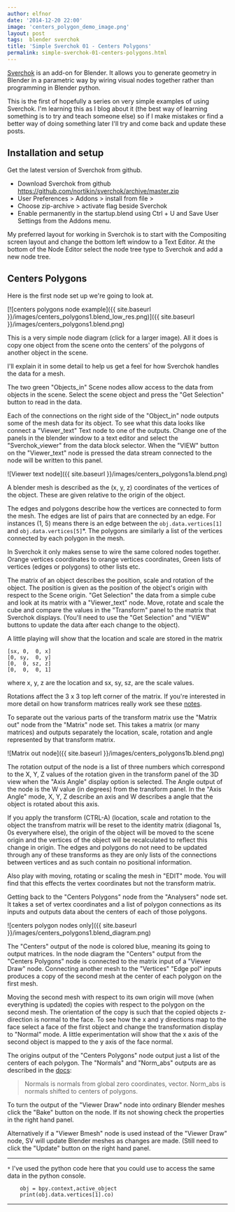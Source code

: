 ```yaml
---
author: elfnor
date: '2014-12-20 22:00'
image: 'centers_polygon_demo_image.png'
layout: post
tags:  blender sverchok
title: 'Simple Sverchok 01 - Centers Polygons'
permalink: simple-sverchok-01-centers-polygons.html
---
```


[Sverchok](http://nikitron.cc.ua/sverchok_en.html) is an add-on for Blender. It allows you to generate geometry in Blender in a parametric way by wiring visual nodes together rather than programming in Blender python.

This is the first of hopefully a series on very simple examples of using Sverchok. I\'m learning this as I blog about it (the best way of learning something is to try and teach someone else) so if I make mistakes or find a better way of doing something later I\'ll try and come back and update these posts.

## Installation and setup

Get the latest version of Sverchok from github.

-   Download Sverchok from github <https://github.com/nortikin/sverchok/archive/master.zip>
-   User Preferences \> Addons \> install from file \>
-   Choose zip-archive \> activate flag beside Sverchok
-   Enable permanently in the startup.blend using Ctrl + U and Save User Settings from the Addons menu.

My preferred layout for working in Sverchok is to start with the Compositing screen layout and change the bottom left window to a Text Editor. At the bottom of the Node Editor select the node tree type to Sverchok and add a new node tree.

## Centers Polygons

Here is the first node set up we\'re going to look at.

[![centers polygons node example]({{ site.baseurl }}/images/centers_polygons1.blend_low_res.png)]({{ site.baseurl }}/images/centers_polygons1.blend.png)

This is a very simple node diagram (click for a larger image). All it does is copy one object from the scene onto the centers\' of the polygons of another object in the scene.

I\'ll explain it in some detail to help us get a feel for how Sverchok handles the data for a mesh.

The two green \"Objects_in\" Scene nodes allow access to the data from objects in the scene. Select the scene object and press the \"Get Selection\" button to read in the data.

Each of the connections on the right side of the \"Object_in\" node outputs some of the mesh data for its object. To see what this data looks like connect a \"Viewer_text\" Text node to one of the outputs. Change one of the panels in the blender window to a text editor and select the \"Sverchok_viewer\" from the data block selector. When the \"VIEW\" button on the \"Viewer_text\" node is pressed the data stream connected to the node will be written to this panel.

![Viewer text node]({{ site.baseurl }}/images/centers_polygons1a.blend.png)

A blender mesh is described as the (x, y, z) coordinates of the vertices of the object. These are given relative to the origin of the object.

The edges and polygons describe how the vertices are connected to form the mesh. The edges are list of pairs that are connected by an edge. For instances (1, 5) means there is an edge between the `obj.data.vertices[1]` and `obj.data.vertices[5]`\*. The polygons are similarly a list of the vertices connected by each polygon in the mesh.

In Sverchok it only makes sense to wire the same colored nodes together. Orange vertices coordinates to orange vertices coordinates, Green lists of vertices (edges or polygons) to other lists etc.

The matrix of an object describes the position, scale and rotation of the object. The position is given as the position of the object\'s origin with respect to the Scene origin. \"Get Selection\" the data from a simple cube and look at its matrix with a \"Viewer_text\" node. Move, rotate and scale the cube and compare the values in the \"Transform\" panel to the matrix that Sverchok displays. (You\'ll need to use the \"Get Selection\" and \"VIEW\" buttons to update the data after each change to the object).

A little playing will show that the location and scale are stored in the matrix

    [sx, 0,  0, x]
    [0, sy,  0, y]
    [0,  0, sz, z]
    [0,  0,  0, 1]

where x, y, z are the location and sx, sy, sz, are the scale values.

Rotations affect the 3 x 3 top left corner of the matrix. If you\'re interested in more detail on how transform matrices really work see these [notes](http://www.cs.mtu.edu/~shene/COURSES/cs3621/NOTES/geometry/geo-tran.html).

To separate out the various parts of the transform matrix use the \"Matrix out\" node from the \"Matrix\" node set. This takes a matrix (or many matrices) and outputs separately the location, scale, rotation and angle represented by that transform matrix.

![Matrix out node]({{ site.baseurl }}/images/centers_polygons1b.blend.png)

The rotation output of the node is a list of three numbers which correspond to the X, Y, Z values of the rotation given in the transform panel of the 3D view when the \"Axis Angle\" display option is selected. The Angle output of the node is the W value (in degrees) from the transform panel. In the \"Axis Angle\" mode, X, Y, Z describe an axis and W describes a angle that the object is rotated about this axis.

If you apply the transform (CTRL-A) (location, scale and rotation to the object the transfrom matrix will be reset to the identity matrix (diagonal 1s, 0s everywhere else), the origin of the object will be moved to the scene origin and the vertices of the object will be recalculated to reflect this change in origin. The edges and polygons do not need to be updated through any of these transforms as they are only lists of the connections between vertices and as such contain no positional information.

Also play with moving, rotating or scaling the mesh in \"EDIT\" mode. You will find that this effects the vertex coordinates but not the transform matrix.

Getting back to the \"Centers Polygons\" node from the \"Analysers\" node set. It takes a set of vertex coordinates and a list of polygon connections as its inputs and outputs data about the centers of each of those polygons.

![centers polygon nodes only]({{ site.baseurl }}/images/centers_polygons1.blend_diagram.png)

The \"Centers\" output of the node is colored blue, meaning its going to output matrices.
In the node diagram the \"Centers\" output from the \"Centers Polygons\" node is connected to the matrix input of a \"Viewer Draw\" node. Connecting another mesh to the \"Vertices\" \"Edge pol\" inputs produces a copy of the second mesh at the center of each polygon on the first mesh.

Moving the second mesh with respect to its own origin will move (when everything is updated) the copies with respect to the polygon on the second mesh. The orientation of the copy is such that the copied objects z-direction is normal to the face. To see how the x and y directions map to the face select a face of the first object and change the transformation display to \"Normal\" mode. A little experimentation will show that the x axis of the second object is mapped to the y axis of the face normal.

The origins output of the \"Centers Polygons\" node output just a list of the centers of each polygon. The \"Normals\" and \"Norm_abs\" outputs are as described in the [docs](http://sverchok.readthedocs.org/en/latest/main.html):

> Normals is normals from global zero coordinates, vector. Norm_abs is normals shifted to centers of polygons.

To turn the output of the \"Viewer Draw\" node into ordinary Blender meshes click the \"Bake\" button on the node. If its not showing check the properties in the right hand panel.

Alternatively if a \"Viewer Bmesh\" node is used instead of the \"Viewer Draw\" node, SV will update Blender meshes as changes are made. (Still need to click the \"Update\" button on the right hand panel.

------------------------------------------------------------------------

`*` I\'ve used the python code here that you could use to access the same data in the python console.

        obj = bpy.context,active_object
        print(obj.data.vertices[1].co)

------------------------------------------------------------------------
